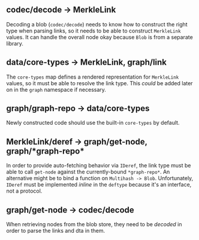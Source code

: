 ## codec/decode -> MerkleLink

Decoding a blob (`codec/decode`) needs to know how to construct the right type
when parsing links, so it needs to be able to construct `MerkleLink` values. It
can handle the overall node okay because `Blob` is from a separate library.


## data/core-types -> MerkleLink, graph/link

The `core-types` map defines a rendered representation for `MerkleLink` values,
so it must be able to resolve the link type. This _could_ be added later on in
the `graph` namespace if necessary.


## graph/graph-repo -> data/core-types

Newly constructed code should use the built-in `core-types` by default.


## MerkleLink/deref -> graph/get-node, graph/\*graph-repo\*

In order to provide auto-fetching behavior via `IDeref`, the link type must be
able to call `get-node` against the currently-bound `*graph-repo*`. An
alternative might be to bind a function on `Multihash -> Blob`. Unfortunately,
`IDeref` must be implemented _inline_ in the `deftype` because it's an
interface, not a protocol.


## graph/get-node -> codec/decode

When retrieving nodes from the blob store, they need to be _decoded_ in order to
parse the links and dta in them.
